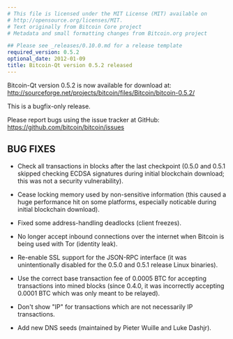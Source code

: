 ```yaml
---
# This file is licensed under the MIT License (MIT) available on
# http://opensource.org/licenses/MIT.
# Text originally from Bitcoin Core project
# Metadata and small formatting changes from Bitcoin.org project

## Please see _releases/0.10.0.md for a release template
required_version: 0.5.2
optional_date: 2012-01-09
title: Bitcoin-Qt version 0.5.2 released
---
```

Bitcoin-Qt version 0.5.2 is now available for download at:
<http://sourceforge.net/projects/bitcoin/files/Bitcoin/bitcoin-0.5.2/>

This is a bugfix-only release.

Please report bugs using the issue tracker at GitHub:
<https://github.com/bitcoin/bitcoin/issues>

BUG FIXES
---------

* Check all transactions in blocks after the last checkpoint (0.5.0 and 0.5.1
skipped checking ECDSA signatures during initial blockchain download; this was
not a security vulnerability).

* Cease locking memory used by non-sensitive information (this caused a huge
performance hit on some platforms, especially noticable during initial blockchain
download).

* Fixed some address-handling deadlocks (client freezes).

* No longer accept inbound connections over the internet when Bitcoin is being
used with Tor (identity leak).

* Re-enable SSL support for the JSON-RPC interface (it was unintentionally
disabled for the 0.5.0 and 0.5.1 release Linux binaries).

* Use the correct base transaction fee of 0.0005 BTC for accepting transactions
into mined blocks (since 0.4.0, it was incorrectly accepting 0.0001 BTC which was
only meant to be relayed).

* Don't show "IP" for transactions which are not necessarily IP transactions.

* Add new DNS seeds (maintained by Pieter Wuille and Luke Dashjr).
